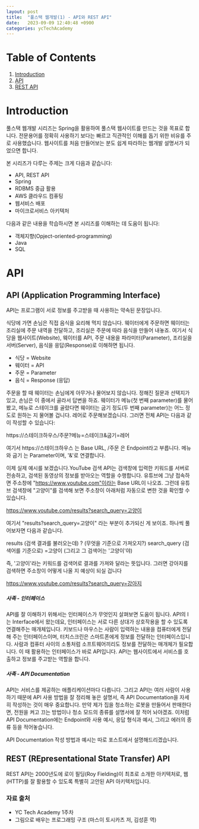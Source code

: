 ```yaml
---
layout: post
title:  "풀스택 웹개발(1) - API와 REST API"
date:   2023-09-09 12:40:48 +0900
categories: ycTechAcademy
---
```




# Table of Contents
1. [Introduction](#introduction)
2. [API](#api)
3. [REST API](#rest-representational-state-transfer-api)


# Introduction
풀스택 웹개발 시리즈는 Spring을 활용하여 풀스택 웹사이트를 만드는 것을 목표로 합니다.
전문용어를 정확히 사용하기 보다는 빠르고 직관적인 이해를 돕기 위한 비유를 주로 사용했습니다.
웹사이트를 처음 만들어보는 분도 쉽게 따라하는 웹개발 설명서가 되었으면 합니다.

본 시리즈가 다루는 주제는 크게 다음과 같습니다:
- API, REST API
- Spring
- RDBMS 중급 활용
- AWS 클라우드 컴퓨팅
- 웹서비스 배포
- 마이크로서비스 아키텍처

다음과 같은 내용을 학습하시면 본 시리즈를 이해하는 데 도움이 됩니다:
- 객체지향(Opject-oriented-programming)
- Java
- SQL

# API

## API (Application Programming Interface)

API는 프로그램이 서로 정보를 주고받을 때 사용하는 약속된 문장입니다.

식당에 가면 손님은 직접 음식을 요리해 먹지 않습니다. 웨이터에게 주문하면 웨이터는 조리실에 주문 내역을 전달하고, 조리실은 주문에 따라 음식을 만들어 내놓죠. 여기서 식당을 웹사이트(Website), 웨이터를 API, 주문 내용을 파라미터(Parameter), 조리실을 서버(Server), 음식을 응답(Response)로 이해하면 됩니다.

- 식당 = Website
- 웨이터 = API
- 주문 = Parameter
- 음식 = Response (응답)

주문을 할 때 웨이터는 손님에게 아무거나 물어보지 않습니다. 정해진 질문과 선택지가 있고, 손님은 이 중에서 골라서 답변을 하죠. 웨이터가 메뉴(첫 번째 parameter)를 물어봤고, 메뉴로 스테이크를 골랐다면 웨이터는 굽기 정도(두 번째 parameter)는 어느 정도로 원하는 지 물어볼 겁니다. 레어로 주문해보겠습니다. 그러면 전체 API는 다음과 같이 작성할 수 있습니다:

https://스테이크하우스/주문?메뉴=스테이크&굽기=레어

여기서 https://스테이크하우스 는 Base URL, /주문 은 Endpoint라고 부릅니다. 메뉴와 굽기 는 Parameter이며, '&'로 연결합니다.

이제 실제 예시를 보겠습니다.YouTube 검색 API는 검색창에 입력한 키워드를 서버로 전송하고, 검색된 동영상의 정보를 받아오는 역할을 수행합니다.
유튜브에 그냥 접속하면 주소창에 "https://www.youtube.com"이라는 Base URL이 나오죠. 그런데 유튜브 검색창에 "고양이"를 검색해 보면 주소창이 아래처럼 자동으로 변한 것을 확인할 수 있습니다.

https://www.youtube.com/results?search_query=고양이

여기서 "results?search_query=고양이" 라는 부분이 추가되신 게 보이죠.
하나씩 풀어보자면 다음과 같습니다.

results (검색 결과를 불러오는데) ? (무엇을 기준으로 가져오지?) search_query (검색어를 기준으로) =고양이 (그리고 그 검색어는 '고양이'야)

즉, '고양이'라는 키워드를 검색어로 결과를 가져와 달라는 뜻입니다.
그러면 강아지를 검색하면 주소창이 어떻게 나올 지 예상이 되실 겁니다

https://www.youtube.com/results?search_query=강아지


##### 사족 - 인터페이스
API를 잘 이해하기 위해서는 인터페이스가 무엇인지 살펴보면 도움이 됩니다. API의 I는 Interface에서 왔는데요, 인터페이스는 서로 다른 상대가 상호작용을 할 수 있도록 연결해주는 매개체입니다. 키보드나 마우스는 사람이 입력하는 내용을 컴퓨터에게 전달해 주는 인터페이스이며, 터치스크린은 스마트폰에게 정보를 전달하는 인터페이스입니다. 사람과 컴퓨터 사이의 소통처럼 소프트웨어끼리도 정보를 전달하는 매개체가 필요합니다. 이 때 활용하는 인터페이스가 바로 API입니다. API는 웹사이트에서 서비스를 호출하고 정보를 주고받는 역할을 합니다.

##### 사족 - API Documentation
API는 서비스를 제공하는 애플리케이션마다 다릅니다. 그리고 API는 여러 사람이 사용하기 때문에 API 사용 방법을 잘 정리해 놓은 설명서, 즉 API Documentation을 자세히 작성하는 것이 매우 중요합니다. 만약 제가 집을 청소하는 로봇을 만들어서 판매한다면, 전원을 켜고 끄는 방법이나 청소 모드의 종류를 설명서에 잘 적어 놔야겠죠. 이처럼 API Documentation에는 Endpoint와 사용 예시, 응답 형식과 예시, 그리고 에러의 종류 등을 적어놓습니다.

API Documentation 작성 방법과 예시는 따로 포스트에서 설명해드리겠습니다.


## REST (REpresentational State Transfer) API
REST API는 2000년도에 로이 필딩(Roy Fielding)이 최초로 소개한 아키텍처로, 웹(HTTP)를 잘 활용할 수 있도록 특별히 고안된 API 아키텍처입니다.



### 자료 출처
- YC Tech Academy 1주차
- 그림으로 배우는 프로그래밍 구조 (마스이 토시카츠 저, 김성훈 역)